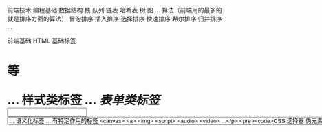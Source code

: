前端技术
  编程基础
    数据结构
      栈
      队列
      链表
      哈希表
      树
      图
      ...
    算法（前端用的最多的就是排序方面的算法）
      冒泡排序
      插入排序
      选择排序
      快速排序
      希尔排序
      归并排序
      ...

  前端基础
    HTML
      基础标签
        <h1>等
        <p>
        <div>
        <span>
        ...
      样式类标签
        <b>
        <i>
        ...
      表单类标签
        <input>
        <form>
        <select>
        <option>
        <button>
        ...
      语义化标签
      <address>
      <nav>
      <header>
      <strong>
      ...
      有特定作用的标签
        <iframe>
        <canvas>
        <a>
        <img>
        <script>
        <audio>
        <video>
        ...

    CSS
      选择器
      伪元素
      动画

    JavaScript
      基本数据类型
        String
        Boolean
        Number
        Undefined
        Null
        Symbol
        Object
      执行上下文
        闭包
        作用域
        this
      原型
        继承
          原型链继承
          借用构造函数继承
          组合继承
          原型拷贝
          class继承
          ...
      常用api
        数组
          forEach
          filter
          map
          split
          reverse
          indexOf
          ...
        字符串
          indexOf
          charCodeAt
          replace
          slice
          ...
        ...
      垃圾回收机制

    浏览器知识
      BOM
        window
        document
        navigator
        history
        location
        ...
      DOM
        ...操作DOM的常用api
      存储数据
        cookie
        localStorage
        sessionStorage
        indexDB
      event loop

      chrome devloop的使用

    网络知识
      HTTP协议
      ...
    设计模式
      工厂模式
      装饰器模式
      适配器模式
      发布订阅模式
      单例模式
      策略模式
      ...

  日常开发部分

    前端框架
      React
      Vue
      ...
    性能优化
      内容层面
        DNS解析
        Manifest文件缓存
      网络层面
        大文件拆包
        减少请求次数
        异步加载
        请求图片的优化

      渲染层面
        减少回流重绘
        减少操作DOM
        
      脚本执行层面
      （写高质量的代码）
    工程化工具
      webpack

    代码管理工具
      git

